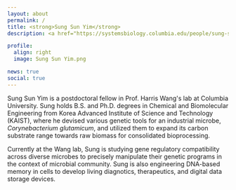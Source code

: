 ```yaml
---
layout: about
permalink: /
title: <strong>Sung Sun Yim</strong>
description: <a href="https://systemsbiology.columbia.edu/people/sung-sun-yim">Postdoctoral Fellow at Columbia University</a> | Systems & Synthetic Biology

profile:
  align: right
  image: Sung Sun Yim.png

news: true
social: true
---
```


Sung Sun Yim is a postdoctoral fellow in Prof. Harris Wang's lab at Columbia University. Sung holds B.S. and Ph.D. degrees in Chemical and Biomolecular Engineering from Korea Advanced Institute of Science and Technology (KAIST), where he devised various genetic tools for an industrial microbe, <i>Corynebacterium glutamicum</i>, and utilized them to expand its carbon substrate range towards raw biomass for consolidated bioprocessing.

Currently at the Wang lab, Sung is studying gene regulatory compatibility across diverse microbes to precisely manipulate their genetic programs in the context of microbial community. Sung is also engineering DNA-based memory in cells to develop living diagnotics, therapeutics, and digital data storage devices.